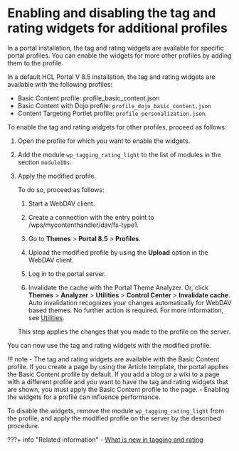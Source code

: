 # Enabling and disabling the tag and rating widgets for additional profiles

In a portal installation, the tag and rating widgets are available for specific portal profiles. You can enable the widgets for more other profiles by adding them to the profile.

In a default HCL Portal V 8.5 installation, the tag and rating widgets are available with the following profiles:

-   Basic Content profile: profile\_basic\_content.json
-   Basic Content with Dojo profile: `profile_dojo_basic_content.json`
-   Content Targeting Portlet profile: `profile_personalization.json`.

To enable the tag and rating widgets for other profiles, proceed as follows:

1.  Open the profile for which you want to enable the widgets.

2.  Add the module `wp_tagging_rating_light` to the list of modules in the section `moduleIDs`.

3.  Apply the modified profile.

    To do so, proceed as follows:

    1.  Start a WebDAV client.

    2.  Create a connection with the entry point to /wps/mycontenthandler/dav/fs-type1.

    3.  Go to **Themes** \> **Portal 8.5** \> **Profiles**.

    4.  Upload the modified profile by using the **Upload** option in the WebDAV client.

    5.  Log in to the portal server.

    6.  Invalidate the cache with the Portal Theme Analyzer. Or, click **Themes** \> **Analyzer** \> **Utilities** \> **Control Center** \> **Invalidate cache**. Auto invalidation recognizes your changes automatically for WebDAV based themes. No further action is required. For more information, see [Utilities](../../themes_skins/the_module_framework/themeopt_analyzer/utilities/index.md).

    This step applies the changes that you made to the profile on the server.


You can now use the tag and rating widgets with the modified profile.

!!! note
    -   The tag and rating widgets are available with the Basic Content profile. If you create a page by using the Article template, the portal applies the Basic Content profile by default. If you add a blog or a wiki to a page with a different profile and you want to have the tag and rating widgets that are shown, you must apply the Basic Content profile to the page.
    -   Enabling the widgets for a profile can influence performance.

To disable the widgets, remove the module `wp_tagging_rating_light` from the profile, and apply the modified profile on the server by the described procedure.


???+ info "Related information"
    - [What is new in tagging and rating](../tag_rate_whatsnew.md)

